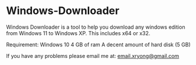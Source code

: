 # Windows-Downloader

Windows Downloader is a tool to help you download any windows edition from Windows 11 to Windows XP. This includes x64 or x32.

Requirement:
Windows 10
4 GB of ram
A decent amount of hard disk (5 GB)

If you have any problems please email me at: email.xryong@gmail.com
